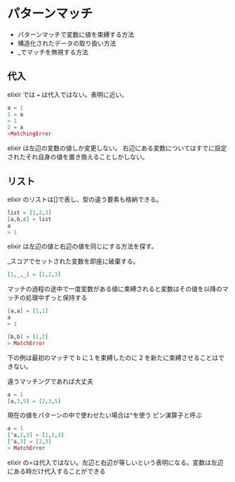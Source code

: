 # パターンマッチ

- パターンマッチで変数に値を束縛する方法
- 構造化されたデータの取り扱い方法
- \_でマッチを無視する方法

## 代入

elixir では `=` は代入ではない。表明に近い。

```ex
a = 1
1 = a
> 1
2 = a
>MatchingError
```

elixir は左辺の変数の値しか変更しない。
右辺にある変数についてはすでに設定されたそれ自身の値を置き換えることしかしない。

## リスト

elixir のリストは[]で表し、型の違う要素も格納できる。

```ex
list = [1,2,3]
[a,b,c] = list
a
> 1
```

elixir は左辺の値と右辺の値を同じにする方法を探す。

\_スコアでセットされた変数を即座に破棄する。

```ex
[1,_,_] = [1,2,3]
```

マッチの過程の途中で一度変数がある値に束縛されると変数はその値を以降のマッチの処理中ずっと保持する

```ex
[a,a] = [1,1]
a
> 1

[b,b] = [1,2]
> MatchError
```

下の例は最初のマッチで b に１を束縛したのに 2 を新たに束縛させることはできない。

違うマッチングであれば大丈夫

```ex
a = 1
[a,3,5] = [2,3,5]
```

現在の値をパターンの中で使わせたい場合は^を使う
ピン演算子と呼ぶ

```ex
a = 1
[^a,2,3] = [1,2,3]
[^a,3] = [2,3]
> MatchError
```

elixir の=は代入ではない。左辺と右辺が等しいという表明になる。変数は左辺にある時だけ代入することができる
